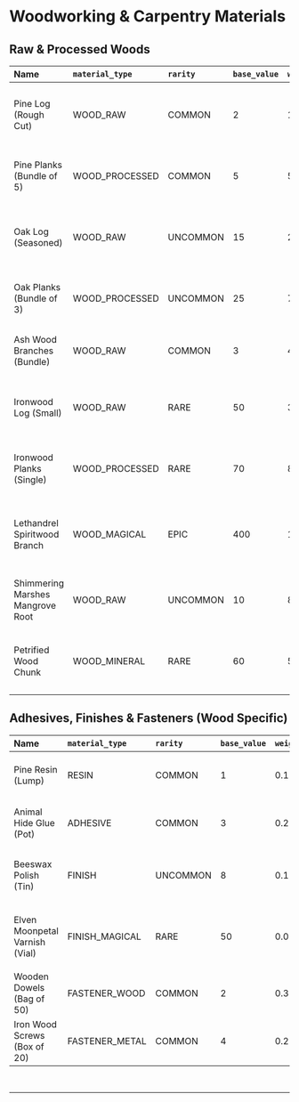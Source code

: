 # Woodworking & Carpentry Materials

## Raw & Processed Woods

| Name                             | `material_type` | `rarity`   | `base_value` | `weight` | `is_craftable` | `source_tags`                                                                               | `illicit_in_regions` | `properties` (JSON Example)                                                                                                                                                                                                      |
| :------------------------------- | :-------------- | :--------- | :----------- | :------- | :------------- | :------------------------------------------------------------------------------------------ | :------------------- | :------------------------------------------------------------------------------------------------------------------------------------------------------------------------------------------------------------------------------- |
| Pine Log (Rough Cut)             | WOOD_RAW        | COMMON     | 2            | 15.0     | False          | `["harvested_verdant_frontier_pine_forests", "common_softwood_lumber"]`                     | `[]`                 | `{"processes_into": "Pine Planks", "density_kg_m3": 450, "hardness_janka_lbf": 380, "workability": "easy", "knot_frequency": "medium", "resin_content": "medium_high", "uses_raw": ["firewood", "rough_shelter_construction"]}` |
| Pine Planks (Bundle of 5)        | WOOD_PROCESSED  | COMMON     | 5            | 5.0      | True           | `["milled_pine_logs_rivemark_sawmill", "basic_construction_material"]`                      | `[]`                 | `{"dimensions_cm_each_plank": "200x20x2.5", "finish": "rough_sawn", "nail_holding_ability": "fair", "splinter_risk": "medium", "uses": ["simple_furniture", "crates", "fences", "flooring_sublayer"]}`                          |
| Oak Log (Seasoned)               | WOOD_RAW        | UNCOMMON   | 15           | 25.0     | False          | `["harvested_whispering_woods_oak_groves_aged_one_year", "durable_hardwood_lumber"]`        | `[]`                 | `{"processes_into": "Oak Beams_Oak Planks", "density_kg_m3": 720, "hardness_janka_lbf": 1290, "workability": "moderate_requires_sharp_tools", "tannin_content": "high_corrodes_iron_fasteners", "strength": "high"}`    |
| Oak Planks (Bundle of 3)         | WOOD_PROCESSED  | UNCOMMON   | 25           | 7.0      | True           | `["milled_seasoned_oak_logs_skarport_carpentry_guild", "high_quality_furniture_construction"]`| `[]`                 | `{"dimensions_cm_each_plank": "200x15x3", "finish": "planed_smooth", "nail_holding_ability": "good", "stain_affinity": "excellent", "uses": ["fine_furniture", "weapon_hafts", "ship_decking", "heavy_doors"]}`         |
| Ash Wood Branches (Bundle)       | WOOD_RAW        | COMMON     | 3            | 4.0      | False          | `["pruned_verdant_frontier_ash_trees_tool_handles", "flexible_strong_wood"]`                | `[]`                 | `{"processes_into": "Ash Staves_Tool Handles", "flexibility": "high", "shock_resistance": "excellent", "workability": "good", "uses_raw": ["temporary_tool_handles", "kindling"]}`                                     |
| Ironwood Log (Small)             | WOOD_RAW        | RARE       | 50           | 30.0     | False          | `["harvested_deep_whispering_woods_ironwood_trees_orcish_preference", "extremely_hard_wood"]` | `[]`                 | `{"processes_into": "Ironwood Planks_Ironwood Blocks", "density_kg_m3": 950, "hardness_janka_lbf": 3200, "workability": "very_difficult_blunts_tools", "strength": "exceptional", "uses": ["weapon_hafts", "fortifications"]}` |
| Ironwood Planks (Single)         | WOOD_PROCESSED  | RARE       | 70           | 8.0      | True           | `["milled_ironwood_log_orcish_master_carpenter_rivemark", "premium_impact_resistant_wood"]` | `[]`                 | `{"dimensions_cm_plank": "150x20x4", "finish": "rough_difficult_to_plane", "nail_holding_ability": "poor_requires_drilling", "uses": ["heavy_weapon_components", "shield_cores", "reinforced_structures"]}`          |
| Lethandrel Spiritwood Branch     | WOOD_MAGICAL    | EPIC       | 400          | 1.5      | False          | `["ethically_harvested_lethandrel_ancient_spirit_trees_elven_ritual", "mana_infused_wood"]` | `["Stonewake_unlicensed"]` | `{"processes_into": "Spiritwood Wand_Staff Core_Enchanted Carvings", "mana_conductivity": "high", "natural_wards": "minor_vs_undead_corruption", "workability": "easy_responds_to_elven_tools_chants", "glows_faintly": true}` |
| Shimmering Marshes Mangrove Root | WOOD_RAW        | UNCOMMON   | 10           | 8.0      | False          | `["harvested_shimmering_marshes_mangrove_water_logged_wood", "rot_resistant_wood"]`        | `[]`                 | `{"processes_into": "Mangrove Planks_Carved Fetishes", "water_resistance": "very_high", "salt_resistance": "high", "workability": "moderate_stringy_fibers", "density": "medium_light_when_dried", "uses": ["boat_parts", "dock_pilings"]}` |
| Petrified Wood Chunk             | WOOD_MINERAL    | RARE       | 60           | 5.0      | False          | `["found_ember_wastes_ancient_forest_remains_fossilized_wood", "stone_like_wood"]`         | `[]`                 | `{"processes_into": "Petrified Wood Carvings_Inlays", "hardness_mohs": 7, "workability": "difficult_requires_stone_tools_or_magic", "appearance": "polished_stone_wood_grain", "uses": ["durable_ornaments", "weapon_pommels"]}` |

## Adhesives, Finishes & Fasteners (Wood Specific)

| Name                             | `material_type` | `rarity`   | `base_value` | `weight` | `is_craftable` | `source_tags`                                                                               | `illicit_in_regions` | `properties` (JSON Example)                                                                                                                                                                                                  |
| :------------------------------- | :-------------- | :--------- | :----------- | :------- | :------------- | :------------------------------------------------------------------------------------------ | :------------------- | :--------------------------------------------------------------------------------------------------------------------------------------------------------------------------------------------------------------------------- |
| Pine Resin (Lump)                | RESIN           | COMMON     | 1            | 0.1      | False          | `["tapped_pine_trees_verdant_frontier", "sticky_natural_adhesive_waterproofer"]`            | `[]`                 | `{"use": "crude_adhesive_waterproofing_torches", "melting_point_celsius": 70, "flammability": "high", "processed_into": "Pine Tar_Pitch"}`                                                                               |
| Animal Hide Glue (Pot)           | ADHESIVE        | COMMON     | 3            | 0.2      | True           | `["rendered_animal_hides_bones_traditional_wood_glue", "strong_brittle_glue"]`              | `[]`                 | `{"bond_strength_psi": 3000, "shelf_life_prepared_days": 7, "application_method": "hot_brush", "water_resistance": "low", "reversibility": "with_heat_moisture"}`                                                             |
| Beeswax Polish (Tin)             | FINISH          | UNCOMMON   | 8            | 0.1      | True           | `["beeswax_linseed_oil_blend_human_craft", "natural_wood_finish_and_protector"]`            | `[]`                 | `{"finish_type": "soft_sheen_water_resistant", "application_method": "cloth_buff", "drying_time_hours": 2, "scent": "honey_mild", "enhances_wood_grain": true}`                                                               |
| Elven Moonpetal Varnish (Vial)   | FINISH_MAGICAL  | RARE       | 50           | 0.05     | True           | `["lethandrel_alchemical_preparation_moonpetal_essence_tree_saps", "magically_protective_finish"]` | `[]`                 | `{"finish_type": "hard_clear_magically_resonant", "application_method": "fine_brush_moonlight_curing", "drying_time_hours": 12_under_moon", "enhances_mana_conductivity_of_wood": true, "minor_warding_properties": true}` |
| Wooden Dowels (Bag of 50)        | FASTENER_WOOD   | COMMON     | 2            | 0.3      | True           | `["turned_hardwood_pegs_joinery_component", "metal_free_fastening"]`                        | `[]`                 | `{"material": "oak_birch", "diameter_mm": 8, "length_cm": 5, "strength": "good_in_shear", "quantity": 50, "use": "furniture_joinery_reinforcement"}`                                                                     |
| Iron Wood Screws (Box of 20)     | FASTENER_METAL  | COMMON     | 4            | 0.2      | True           | `["forged_iron_threaded_screws_skarport_smithies", "strong_wood_fasteners"]`                 | `[]`                 | `{"material": "iron", "length_cm": 4, "thread_type": "coarse_wood", "head_type": "flat_slot", "quantity": 20, "rust_prone": true_if_not_oiled}`                                                                        |

<br/>
<hr/>
<br/>

